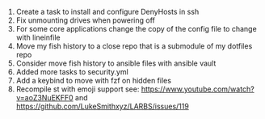 1. Create a task to install and configure DenyHosts in ssh
2. Fix unmounting drives when powering off
3. For some core applications change the copy of the config file to change with lineinfile
4. Move my fish history to a close repo that is a submodule of my dotfiles repo
5. Consider move fish history to ansible files with ansible vault
6. Added more tasks to security.yml
7. Add a keybind to move with fzf on hidden files
8. Recompile st with emoji support see: https://www.youtube.com/watch?v=aoZ3NuEKFF0 and https://github.com/LukeSmithxyz/LARBS/issues/119
